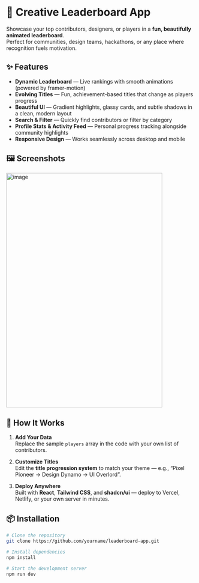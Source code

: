 # 🎯 Creative Leaderboard App

Showcase your top contributors, designers, or players in a **fun, beautifully animated leaderboard**.  
Perfect for communities, design teams, hackathons, or any place where recognition fuels motivation.


## ✨ Features

- **Dynamic Leaderboard** — Live rankings with smooth animations (powered by framer-motion)
- **Evolving Titles** — Fun, achievement-based titles that change as players progress
- **Beautiful UI** — Gradient highlights, glassy cards, and subtle shadows in a clean, modern layout
- **Search & Filter** — Quickly find contributors or filter by category
- **Profile Stats & Activity Feed** — Personal progress tracking alongside community highlights
- **Responsive Design** — Works seamlessly across desktop and mobile


## 🖼️ Screenshots

<img width="416" height="624" alt="image" src="https://github.com/user-attachments/assets/3e3efb5e-6fc4-420d-9849-aad814484f53" />


## 🚀 How It Works

1. **Add Your Data**  
   Replace the sample `players` array in the code with your own list of contributors.

2. **Customize Titles**  
   Edit the **title progression system** to match your theme — e.g., “Pixel Pioneer → Design Dynamo → UI Overlord”.

3. **Deploy Anywhere**  
   Built with **React**, **Tailwind CSS**, and **shadcn/ui** — deploy to Vercel, Netlify, or your own server in minutes.


## 📦 Installation

```bash
# Clone the repository
git clone https://github.com/yourname/leaderboard-app.git

# Install dependencies
npm install

# Start the development server
npm run dev
